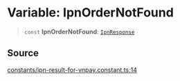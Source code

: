 # Variable: IpnOrderNotFound

> `const` **IpnOrderNotFound**: [`IpnResponse`](../type-aliases/IpnResponse.md)

## Source

[constants/ipn-result-for-vnpay.constant.ts:14](https://github.com/lehuygiang28/vnpay/blob/e5d2c2c4802c32c8fbad34e0595b2cfeb2281905/src/constants/ipn-result-for-vnpay.constant.ts#L14)
